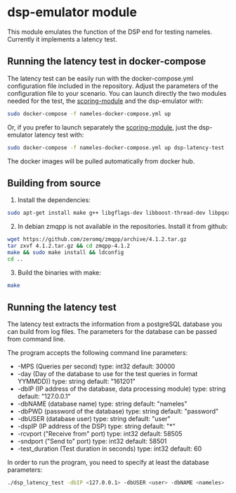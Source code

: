 # dsp-emulator module
This module emulates the function of the DSP end for testing nameles. Currently it implements a latency test.

## Running the latency test in docker-compose

The latency test can be easily run with the docker-compose.yml configuration file included in the repository. Adjust the parameters of the configuration file to your scenario. You can launch directly the two modules needed for the test, the [scoring-module](https://github.com/Nameles-Org/scoring-module) and the dsp-emulator with:

```bash
sudo docker-compose -f nameles-docker-compose.yml up
```

Or, if you prefer to launch separately the [scoring-module](https://github.com/Nameles-Org/scoring-module), just the dsp-emulator latency test with:

```bash
sudo docker-compose -f nameles-docker-compose.yml up dsp-latency-test
```

The docker images will be pulled automatically from docker hub.

## Building from source

1. Install the dependencies:
  ```bash
  sudo apt-get install make g++ libgflags-dev libboost-thread-dev libpqxx-dev libzmq3-dev
  ```

2. In debian zmqpp is not available in the repositories. Install it from github:
  ```bash
  wget https://github.com/zeromq/zmqpp/archive/4.1.2.tar.gz
  tar zxvf 4.1.2.tar.gz && cd zmqpp-4.1.2
  make && sudo make install && ldconfig
  cd ..
```

3. Build the binaries with make:

  ```bash
  make
  ```

## Running the latency test

The latency test extracts the information from a postgreSQL database you can build from log files. The parameters for the database can be passed from command line.

The program accepts the following command line parameters:

  - -MPS (Queries per second) type: int32 default: 30000
  - -day (Day of the database to use for the test queries in format YYMMDD))
   type: string default: "161201"
  - -dbIP (IP address of the database, data processing module) type: string
   default: "127.0.0.1"
  - -dbNAME (database name) type: string default: "nameles"
  - -dbPWD (password of the database) type: string default: "password"
  - -dbUSER (database user) type: string default: "user"
  - -dspIP (IP address of the DSP) type: string default: "*"
  - -rcvport ("Receive from" port) type: int32 default: 58505
  - -sndport ("Send to" port) type: int32 default: 58501
  - -test_duration (Test duration in seconds) type: int32 default: 60

In order to run the program, you need to specify at least the database parameters:
```bash
./dsp_latency_test -dbIP <127.0.0.1> -dbUSER <user> -dbNAME <nameles>
```
